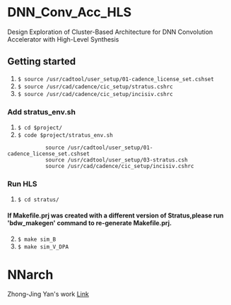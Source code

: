 # DNN_Conv_Acc_HLS

Design Exploration of Cluster-Based Architecture for DNN Convolution Accelerator with High-Level Synthesis

## Getting started

1. `$ source /usr/cadtool/user_setup/01-cadence_license_set.cshset`  
2. `$ source /usr/cad/cadence/cic_setup/stratus.cshrc`  
3. `$ source /usr/cad/cadence/cic_setup/incisiv.cshrc`  


### Add stratus_env.sh

1. `$ cd $project/`
2. `$ code $project/stratus_env.sh`
```
            source /usr/cadtool/user_setup/01-cadence_license_set.cshset
            source /usr/cadtool/user_setup/03-stratus.csh
            source /usr/cad/cadence/cic_setup/incisiv.cshrc
```
### Run HLS


1. `$ cd stratus/`

#### If Makefile.prj was created with a different version of Stratus,please run 'bdw_makegen' command to re-generate Makefile.prj.

2. `$ make sim_B`
3. `$ make sim_V_DPA`

# NNarch

Zhong-Jing Yan's work [Link](https://gitlab.larc-nthu.net/a1245967/tvm-esl/-/tree/hls_testcase)
